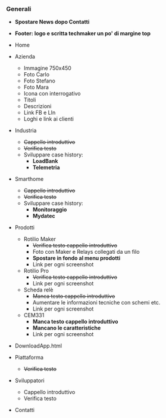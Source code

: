 ### Generali

- **Spostare News dopo Contatti**
- **Footer: logo e scritta techmaker un po' di margine top**


- Home
	
- Azienda
	- Immagine 750x450
	- Foto Carlo
	- Foto Stefano
	- Foto Mara
	- Icona con interrogativo
	- Titoli
	- Descrizioni
	- Link FB e LIn
	- Loghi e link ai clienti

- Industria
	- ~~Cappello introduttivo~~
	- ~~Verifica testo~~
	- Sviluppare case history: 
		- **LoadBank** 
		- **Telemetria**

- Smarthome
	- ~~Cappello introduttivo~~
	- ~~Verifica testo~~
	- Sviluppare case history: 
		- **Monitoraggio**
		- **Mydatec**

- Prodotti
	- Rotilio Maker
		- ~~Verifica testo cappello introduttivo~~
		- Foto con Maker e Relays collegati da un filo
		- **Spostare in fondo al menu prodotti**
		- Link per ogni screenshot
	- Rotilio Pro
		- ~~Verifica testo cappello introduttivo~~
		- Link per ogni screenshot
	- Scheda relè
		- ~~Manca testo cappello introduttivo~~
		- Aumentare le informazioni tecniche con schemi etc.
		- Link per ogni screenshot
	- CEM331
		- **Manca testo cappello introduttivo**
		- **Mancano le caratteristiche**
		- Link per ogni screenshot

- DownloadApp.html

- Piattaforma
	- ~~Verifica testo~~

- Sviluppatori
	- Cappello introduttivo
	- Verifica testo

- Contatti
